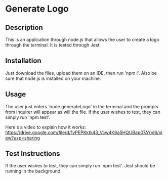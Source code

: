 # Generate Logo

## Description
This is an application through node.js that allows the user to create a logo through the terminal. It is tested through Jest.

## Installation
Just download the files, upload them on an IDE, then run 'npm i'. Also be sure that node.js is installed on your machine.

## Usage

The user just enters 'node generateLogo' in the terminal and the prompts from inquirer will appear as will the file. If the user wishes to test, they can simply run 'npm test'.

Here's a video to explain how it works: https://drive.google.com/file/d/1vPEPKktk43_Vcw4K6a5HQUBap07AYvl6/view?usp=sharing

## Test Instructions

If the user wishes to test, they can simply run 'npm test'. Jest should be running in the background.

